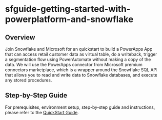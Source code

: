 # sfguide-getting-started-with-powerplatform-and-snowflake

## Overview
Join Snowflake and Microsoft for an quickstart to build a PowerApps App that can access retail customer data as virtual table, do a writeback, trigger a segmentation flow using PowerAutomate without making a copy of the data. We will use the PowerApps connector from Microsoft premium connectors marketplace, which is a wrapper around the Snowflake SQL API that allows you to read and write data to Snowflake databases, and execute any stored procedures.

## Step-by-Step Guide
For prerequisites, environment setup, step-by-step guide and instructions, please refer to the [QuickStart Guide](https://quickstarts.snowflake.com/guide/getting_started_with_power_apps_and_snowflake/index.html).
